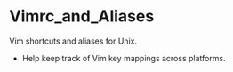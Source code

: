 # Vimrc_and_Aliases
Vim shortcuts and aliases for Unix. 
* Help keep track of Vim key mappings across platforms.
